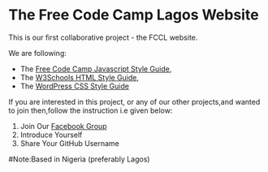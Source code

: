 # The Free Code Camp Lagos Website

This is our first collaborative project - the FCCL website.

We are following:

* The [Free Code Camp Javascript Style Guide](https://github.com/freecodecamp/freecodecamp/wiki/free-code-camp-javascript-style-guide),
* The [W3Schools HTML Style Guide](http://www.w3schools.com/html/html5_syntax.asp),
* The [WordPress CSS Style Guide](https://make.wordpress.org/core/handbook/best-practices/coding-standards/css/)

If you are interested in this project, or any of our other projects,and wanted to join
then,follow the instruction i.e given below:

1. Join Our [Facebook Group](https://www.facebook.com/groups/free.code.camp.lagos/)
2. Introduce Yourself
3. Share Your GitHub Username

#Note:Based in Nigeria (preferably Lagos)
